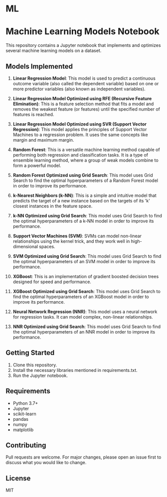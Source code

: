 # ML

# Machine Learning Models Notebook

This repository contains a Jupyter notebook that implements and optimizes several machine learning models on a dataset.

## Models Implemented

1. **Linear Regression Model**: This model is used to predict a continuous outcome variable (also called the dependent variable) based on one or more predictor variables (also known as independent variables).

2. **Linear Regression Model Optimized using RFE (Recursive Feature Elimination)**: This is a feature selection method that fits a model and removes the weakest feature (or features) until the specified number of features is reached.

3. **Linear Regression Model Optimized using SVR (Support Vector Regression)**: This model applies the principles of Support Vector Machines to a regression problem. It uses the same concepts like margin and maximum margin.

4. **Random Forest**: This is a versatile machine learning method capable of performing both regression and classification tasks. It is a type of ensemble learning method, where a group of weak models combine to form a powerful model.

5. **Random Forest Optimized using Grid Search**: This model uses Grid Search to find the optimal hyperparameters of a Random Forest model in order to improve its performance.

6. **k-Nearest Neighbors (k-NN)**: This is a simple and intuitive model that predicts the target of a new instance based on the targets of its 'k' closest instances in the feature space.

7. **k-NN Optimized using Grid Search**: This model uses Grid Search to find the optimal hyperparameters of a k-NN model in order to improve its performance.

8. **Support Vector Machines (SVM)**: SVMs can model non-linear relationships using the kernel trick, and they work well in high-dimensional spaces.

9. **SVM Optimized using Grid Search**: This model uses Grid Search to find the optimal hyperparameters of an SVM model in order to improve its performance.

10. **XGBoost**: This is an implementation of gradient boosted decision trees designed for speed and performance.

11. **XGBoost Optimized using Grid Search**: This model uses Grid Search to find the optimal hyperparameters of an XGBoost model in order to improve its performance.

12. **Neural Network Regression (NNR)**: This model uses a neural network for regression tasks. It can model complex, non-linear relationships.

13. **NNR Optimized using Grid Search**: This model uses Grid Search to find the optimal hyperparameters of an NNR model in order to improve its performance.

## Getting Started

1. Clone this repository.
2. Install the necessary libraries mentioned in requirements.txt.
3. Run the Jupyter notebook.

## Requirements

- Python 3.7+
- Jupyter
- scikit-learn
- pandas
- numpy
- matplotlib

## Contributing

Pull requests are welcome. For major changes, please open an issue first to discuss what you would like to change.

## License

MIT
